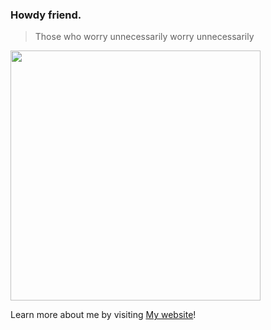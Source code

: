 ### Howdy friend.

> Those who worry unnecessarily worry unnecessarily

<img src="https://github.com/tearingItUp786/tearingItUp786/assets/16584942/94c8a63a-2aca-462b-b244-f709f5da8b5a" width="400" height="400"/>

Learn more about me by visiting [My website](https://taranveerbains.ca/about)! 

<!--
**tearingItUp786/tearingItUp786** is a ✨ _special_ ✨ repository because its `README.md` (this file) appears on your GitHub profile.

Here are some ideas to get you started:

- 🔭 I’m currently working on ...
- 🌱 I’m currently learning ...
- 👯 I’m looking to collaborate on ...
- 🤔 I’m looking for help with ...
- 💬 Ask me about ...
- 📫 How to reach me: ...
- 😄 Pronouns: ...
- ⚡ Fun fact: ...
-->
